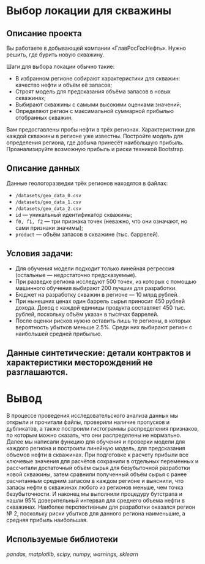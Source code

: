 # Выбор локации для скважины

## Описание проекта
Вы работаете в добывающей компании «ГлавРосГосНефть». Нужно решить, где бурить новую скважину. 

Шаги для выбора локации обычно такие:

- В избранном регионе собирают характеристики для скважин: качество нефти и объём её запасов;
- Строят модель для предсказания объёма запасов в новых скважинах;
- Выбирают скважины с самыми высокими оценками значений;
- Определяют регион с максимальной суммарной прибылью отобранных скважин.

Вам предоставлены пробы нефти в трёх регионах. Характеристики для каждой скважины в регионе уже известны. Постройте модель для определения региона, где добыча принесёт наибольшую прибыль. Проанализируйте возможную прибыль и риски техникой Bootstrap.
## Описание данных

Данные геологоразведки трёх регионов находятся в файлах: 

- `/datasets/geo_data_0.csv`
- `/datasets/geo_data_1.csv`
- `/datasets/geo_data_2.csv`
- `id` — уникальный идентификатор скважины;
- `f0, f1, f2` — три признака точек (неважно, что они означают, но сами признаки значимы);
- `product` — объём запасов в скважине (тыс. баррелей).

## Условия задачи:

- Для обучения модели подходит только линейная регрессия (остальные — недостаточно предсказуемые).
- При разведке региона исследуют 500 точек, из которых с помощью машинного обучения выбирают 200 лучших для разработки.
- Бюджет на разработку скважин в регионе — 10 млрд рублей.
- При нынешних ценах один баррель сырья приносит 450 рублей дохода. Доход с каждой единицы продукта составляет 450 тыс. рублей, поскольку объём указан в тысячах баррелей.
- После оценки рисков нужно оставить лишь те регионы, в которых вероятность убытков меньше 2.5%. Среди них выбирают регион с наибольшей средней прибылью.

Данные синтетические: детали контрактов и характеристики месторождений не разглашаются.
---
# Вывод
В процессе проведения исследовательского анализа данных мы открыли и прочитали файлы, проверили наличие пропусков и дубликатов, а также построили гистограммы распределения признаков, по которым можно сказать, что они распределены не нормально. Далее мы написали функцию для обучения и проверки модели для каждого региона и построили линейную модель, для предсказания объемов нефти в скважинах. При подготовке к расчету прибыли все ключевые значения для расчётов сохранили в отдельных переменных и рассчитали достаточный объём сырья для безубыточной разработки новой скважины, затем сравнили полученный объём сырья с ранее расчитанным средним запасом в каждом регионе и выяснили, что запасы нефти в скважинах любого из регионов меньше, чем точка безубыточности. И наконец мы выполнили процедуру бутстрапа и нашли 95% доверительный интервал для среднего объема нефти в скважинах. Наиболее перспективным для разработки оказался регион № 2, поскольку риски убытков для данного региона наименьшие, а средняя прибыль наибольшая.
## Используемые библиотеки
*pandas, matplotlib, scipy, numpy, warnings, sklearn*
